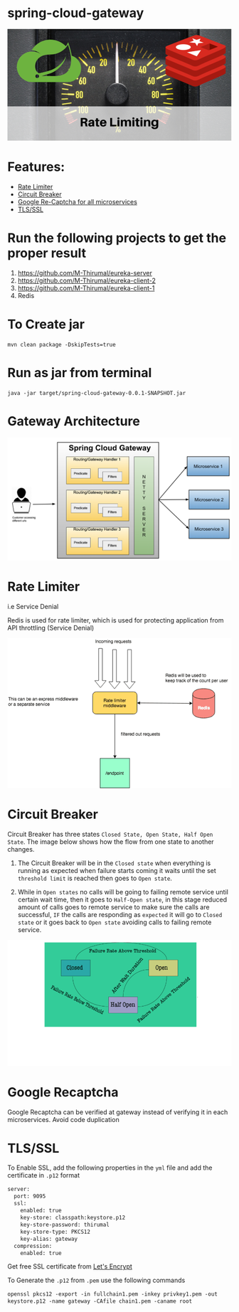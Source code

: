 # spring-cloud-gateway

![SCG](img/scg.png)

# Features:

* [Rate Limiter](#Rate-Limiter)
* [Circuit Breaker](#Circuit-Breaker)
* [Google Re-Captcha for all microservices](#Google-Recaptcha)
* [TLS/SSL](#TLSSSL)

# Run the following projects to get the proper result

1. https://github.com/M-Thirumal/eureka-server
2. https://github.com/M-Thirumal/eureka-client-2
3. https://github.com/M-Thirumal/eureka-client-1
4. Redis

# To Create jar

 `mvn clean package -DskipTests=true`

# Run as jar from terminal
`java -jar target/spring-cloud-gateway-0.0.1-SNAPSHOT.jar`

# Gateway Architecture

![Gateway Architecture](img/architecture.png)


# Rate Limiter 

 i.e Service Denial

Redis is used for rate limiter, which is used for protecting application from API throttling (Service Denial)

![Rate Limiter](img/rate_limiter.png)

# Circuit Breaker

Circuit Breaker has three states `Closed State, Open State, Half Open State`. The image below shows how the flow from one state to another changes.

  1. The Circuit Breaker will be in the `Closed state` when everything is running as expected when failure starts coming it waits until the set `threshold limit` is reached then goes to `Open state`.
  
  2. While in `Open states` no calls will be going to failing remote service until certain wait time, then it goes to `Half-Open state`, in this stage reduced amount of calls goes to remote service to make sure the calls are successful, `IF` the calls are responding as `expected` it will go to `Closed state` or it goes back to `Open state` avoiding calls to failing remote service.

![Circuit-Breaker](img/Circuit-Breaker.png)

# Google Recaptcha

Google Recaptcha can be verified at gateway instead of verifying it in each microservices. Avoid code duplication


# TLS/SSL

To Enable SSL, add the following properties in the `yml` file and add the certificate in `.p12` format

```
server:
  port: 9095
  ssl: 
    enabled: true
    key-store: classpath:keystore.p12
    key-store-password: thirumal
    key-store-type: PKCS12
    key-alias: gateway
  compression:
    enabled: true
```

Get free SSL certificate from [Let's Encrypt](https://github.com/m-thirumal/installation_guide/blob/master/docs/TLS/let's_encrypt.md)

To Generate the `.p12` from `.pem` use the following commands

```
openssl pkcs12 -export -in fullchain1.pem -inkey privkey1.pem -out keystore.p12 -name gateway -CAfile chain1.pem -caname root
```
